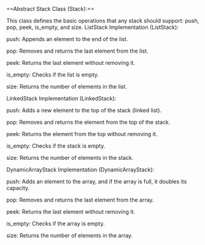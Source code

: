 ==Abstract Stack Class (Stack):==

This class defines the basic operations that any stack should support: push, pop, peek, is_empty, and size.
ListStack Implementation (ListStack):

push: Appends an element to the end of the list.

pop: Removes and returns the last element from the list.

peek: Returns the last element without removing it.

is_empty: Checks if the list is empty.

size: Returns the number of elements in the list.


LinkedStack Implementation (LinkedStack):

push: Adds a new element to the top of the stack (linked list).

pop: Removes and returns the element from the top of the stack.

peek: Returns the element from the top without removing it.

is_empty: Checks if the stack is empty.

size: Returns the number of elements in the stack.


DynamicArrayStack Implementation (DynamicArrayStack):


push: Adds an element to the array, and if the array is full, it doubles its capacity.

pop: Removes and returns the last element from the array.

peek: Returns the last element without removing it.

is_empty: Checks if the array is empty.

size: Returns the number of elements in the array.

